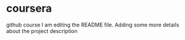 # coursera
github course
I am editing the README file. Adding some more details about the project description
